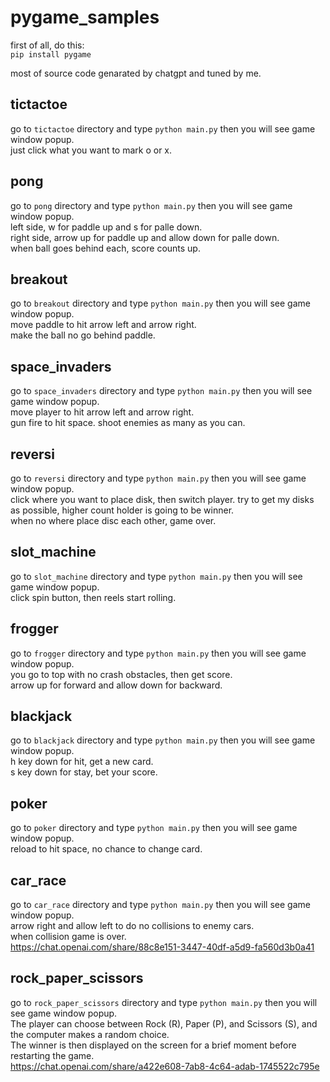 # pygame_samples

first of all, do this:  
`pip install pygame`

most of source code genarated by chatgpt and tuned by me.

## tictactoe
go to `tictactoe` directory and type `python main.py` then you will see game window popup.  
just click what you want to mark o or x.  

## pong
go to `pong` directory and type `python main.py` then you will see game window popup.  
left side, w for paddle up and s for palle down.  
right side, arrow up for paddle up and allow down for palle down.  
when ball goes behind each, score counts up.  

## breakout
go to `breakout` directory and type `python main.py` then you will see game window popup.  
move paddle to hit arrow left and arrow right.  
make the ball no go behind paddle.  

## space_invaders
go to `space_invaders` directory and type `python main.py` then you will see game window popup.  
move player to hit arrow left and arrow right.  
gun fire to hit space.
shoot enemies as many as you can.  

## reversi
go to `reversi` directory and type `python main.py` then you will see game window popup.  
click where you want to place disk, then switch player. 
try to get my disks as possible, higher count holder is going to be winner.   
when no where place disc each other, game over.  

## slot_machine
go to `slot_machine` directory and type `python main.py` then you will see game window popup.  
click spin button, then reels start rolling. 

## frogger
go to `frogger` directory and type `python main.py` then you will see game window popup.  
you go to top with no crash obstacles, then get score.  
arrow up for forward and allow down for backward.  

## blackjack
go to `blackjack` directory and type `python main.py` then you will see game window popup.  
h key down for hit, get a new card.  
s key down for stay, bet your score.  

## poker
go to `poker` directory and type `python main.py` then you will see game window popup.  
reload to hit space, no chance to change card.  

## car_race
go to `car_race` directory and type `python main.py` then you will see game window popup.  
arrow right and allow left to do no collisions to enemy cars.  
when collision game is over.  
https://chat.openai.com/share/88c8e151-3447-40df-a5d9-fa560d3b0a41

## rock_paper_scissors
go to `rock_paper_scissors` directory and type `python main.py` then you will see game window popup.  
The player can choose between Rock (R), Paper (P), and Scissors (S), and the computer makes a random choice.   
The winner is then displayed on the screen for a brief moment before restarting the game.   
https://chat.openai.com/share/a422e608-7ab8-4c64-adab-1745522c795e

